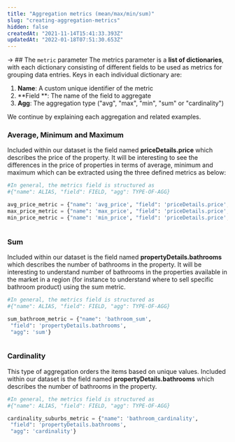 ```yaml
---
title: "Aggregation metrics (mean/max/min/sum)"
slug: "creating-aggregation-metrics"
hidden: false
createdAt: "2021-11-14T15:41:33.393Z"
updatedAt: "2022-01-18T07:51:30.653Z"
---
```

-> ## The `metric` parameter
The metrics parameter is a **list of dictionaries**, with each dictionary consisting of different fields to be used as metrics for grouping data entries.  Keys in each individual dictionary are:
1. **Name**: A custom unique identifier of the metric
2. **Field **: The name of the field to aggregate
3. **Agg**: The aggregation type ("avg", "max", "min", "sum" or "cardinality")

We continue by explaining each aggregation and related examples.

### Average, Minimum and Maximum
Included within our dataset is the field named **priceDetails.price** which describes the price of the property. It will be interesting to see the differences in the price of properties in terms of average, minimum and maximum which can be extracted using the three defined metrics as below:
```python Python (SDK)
#In general, the metrics field is structured as
#{"name": ALIAS, "field": FIELD, "agg": TYPE-OF-AGG}

avg_price_metric = {"name": 'avg_price', "field": 'priceDetails.price', "agg": 'avg'}
max_price_metric = {"name": 'max_price', "field": 'priceDetails.price', "agg": 'max'}
min_price_metric = {"name": 'min_price', "field": 'priceDetails.price', "agg": 'min'}
```
```python
```
### Sum
Included within our dataset is the field named **propertyDetails.bathrooms** which describes the number of bathrooms in the property.  It will be interesting to understand number of bathrooms in the properties available in the market in a region (for instance to understand where to sell specific bathroom product) using the sum metric.
```python Python (SDK)
#In general, the metrics field is structured as
#{"name": ALIAS, "field": FIELD, "agg": TYPE-OF-AGG}

sum_bathroom_metric = {"name": 'bathroom_sum',
 "field": 'propertyDetails.bathrooms',
 "agg": 'sum'}
```
```python
```
### Cardinality
This type of aggregation orders the items based on unique values. Included within our dataset is the field named **propertyDetails.bathrooms** which describes the number of bathrooms in the property.
```python Python (SDK)
#In general, the metrics field is structured as
#{"name": ALIAS, "field": FIELD, "agg": TYPE-OF-AGG}

cardinality_suburbs_metric = {"name": 'bathroom_cardinality',
 "field": 'propertyDetails.bathrooms',
 "agg": 'cardinality'}
```
```python
```

